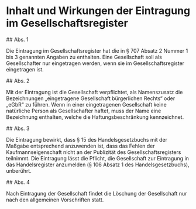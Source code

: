 # Inhalt und Wirkungen der Eintragung im Gesellschaftsregister



\#\# Abs. 1

 Die Eintragung im Gesellschaftsregister hat die in § 707 Absatz 2 Nummer 1 bis 3 genannten Angaben zu enthalten. Eine Gesellschaft soll als Gesellschafter nur eingetragen werden, wenn sie im Gesellschaftsregister eingetragen ist.

\#\# Abs. 2

 Mit der Eintragung ist die Gesellschaft verpflichtet, als Namenszusatz die Bezeichnungen „eingetragene Gesellschaft bürgerlichen Rechts“ oder „eGbR“ zu führen. Wenn in einer eingetragenen Gesellschaft keine natürliche Person als Gesellschafter haftet, muss der Name eine Bezeichnung enthalten, welche die Haftungsbeschränkung kennzeichnet.

\#\# Abs. 3

 Die Eintragung bewirkt, dass § 15 des Handelsgesetzbuchs mit der Maßgabe entsprechend anzuwenden ist, dass das Fehlen der Kaufmannseigenschaft nicht an der Publizität des Gesellschaftsregisters teilnimmt. Die Eintragung lässt die Pflicht, die Gesellschaft zur Eintragung in das Handelsregister anzumelden (§ 106 Absatz 1 des Handelsgesetzbuchs), unberührt.

\#\# Abs. 4

 Nach Eintragung der Gesellschaft findet die Löschung der Gesellschaft nur nach den allgemeinen Vorschriften statt. 

